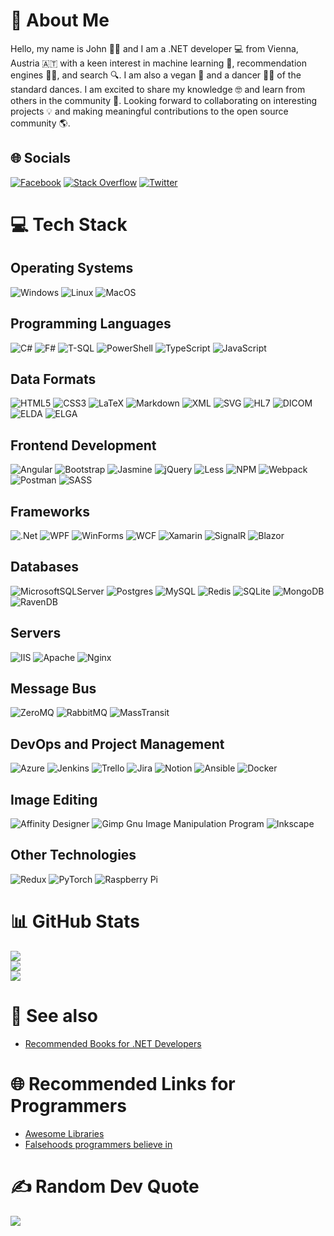 # 💫 About Me
Hello, my name is John 🙋‍♂️ and I am a .NET developer 💻 from Vienna, Austria 🇦🇹 with a keen interest in machine learning 🤖, recommendation engines 🧑‍💼, and search 🔍. I am also a vegan 🌱 and a dancer 🕺💃 of the standard dances. I am excited to share my knowledge 🤓 and learn from others in the community 🤝. Looking forward to collaborating on interesting projects 💡 and making meaningful contributions to the open source community 🌎.

## 🌐 Socials
[![Facebook](https://img.shields.io/badge/Facebook-%231877F2.svg?logo=Facebook&logoColor=white)](https://facebook.com/jdirry) 
[![Stack Overflow](https://img.shields.io/badge/-Stackoverflow-FE7A16?logo=stack-overflow&logoColor=white)](https://stackoverflow.com/users/MovGP0) 
[![Twitter](https://img.shields.io/badge/Twitter-%231DA1F2.svg?logo=Twitter&logoColor=white)](https://twitter.com/MovGP0) 

# 💻 Tech Stack

## Operating Systems
![Windows](https://img.shields.io/badge/windows-%23FFC107.svg?style=for-the-badge&logo=windows&logoColor=%23FFFFFF)
![Linux](https://img.shields.io/badge/linux-%2303A9F4.svg?style=for-the-badge&logo=linux&logoColor=%23FFFFFF)
![MacOS](https://img.shields.io/badge/macos-%23E91E63.svg?style=for-the-badge&logo=macos&logoColor=%23FFFFFF)

## Programming Languages
![C#](https://img.shields.io/badge/c%23-%23239120.svg?style=for-the-badge&logo=c-sharp&logoColor=white)
![F#](https://img.shields.io/badge/f%23-%23323330.svg?style=for-the-badge&logo=sharp&logoColor=#512BD4)
![T-SQL](https://img.shields.io/badge/tsql-%23323330.svg?style=for-the-badge&logo=T-SQL&logoColor=%23F7DF1E)
![PowerShell](https://img.shields.io/badge/powershell-%23323330.svg?style=for-the-badge&logo=powershell&logoColor=#5391FE)
![TypeScript](https://img.shields.io/badge/typescript-%23007ACC.svg?style=for-the-badge&logo=typescript&logoColor=white) 
![JavaScript](https://img.shields.io/badge/javascript-%23323330.svg?style=for-the-badge&logo=javascript&logoColor=%23F7DF1E)

## Data Formats
![HTML5](https://img.shields.io/badge/html5-%23F44336.svg?style=for-the-badge&logo=html5&logoColor=%23FFFFFF) 
![CSS3](https://img.shields.io/badge/css3-%2303A9F4.svg?style=for-the-badge&logo=css3&logoColor=%23FFFFFF) 
![LaTeX](https://img.shields.io/badge/latex-%234CAF50.svg?style=for-the-badge&logo=latex&logoColor=%23FFFFFF) 
![Markdown](https://img.shields.io/badge/markdown-%239C27B0.svg?style=for-the-badge&logo=markdown&logoColor=%23FFFFFF) 
![XML](https://img.shields.io/badge/xml-%23FFEB3B.svg?style=for-the-badge&logo=xml&logoColor=%23FFFFFF)
![SVG](https://img.shields.io/badge/svg-%23795548.svg?style=for-the-badge&logo=svg&logoColor=%23FFFFFF)
![HL7](https://img.shields.io/badge/hl7-%23607D8B.svg?style=for-the-badge&logo=hl7&logoColor=%23FFFFFF)
![DICOM](https://img.shields.io/badge/dicom-%239E9E9E.svg?style=for-the-badge&logo=dicom&logoColor=%23FFFFFF)
![ELDA](https://img.shields.io/badge/elda-%2300BCD4.svg?style=for-the-badge&logo=elda&logoColor=%23FFFFFF)
![ELGA](https://img.shields.io/badge/elga-%23E91E63.svg?style=for-the-badge&logo=elga&logoColor=%23FFFFFF)

## Frontend Development
![Angular](https://img.shields.io/badge/angular-%23DD0031.svg?style=for-the-badge&logo=angular&logoColor=white) 
![Bootstrap](https://img.shields.io/badge/bootstrap-%23563D7C.svg?style=for-the-badge&logo=bootstrap&logoColor=white) 
![Jasmine](https://img.shields.io/badge/jasmine-%238A4182.svg?style=for-the-badge&logo=jasmine&logoColor=white) 
![jQuery](https://img.shields.io/badge/jquery-%230769AD.svg?style=for-the-badge&logo=jquery&logoColor=white) 
![Less](https://img.shields.io/badge/less-2B4C80?style=for-the-badge&logo=less&logoColor=white) 
![NPM](https://img.shields.io/badge/NPM-%23000000.svg?style=for-the-badge&logo=npm&logoColor=white) 
![Webpack](https://img.shields.io/badge/webpack-%238DD6F9.svg?style=for-the-badge&logo=webpack&logoColor=black) 
![Postman](https://img.shields.io/badge/Postman-FF6C37?style=for-the-badge&logo=postman&logoColor=white) 
![SASS](https://img.shields.io/badge/SASS-hotpink.svg?style=for-the-badge&logo=SASS&logoColor=white) 

## Frameworks
![.Net](https://img.shields.io/badge/.NET-%2300BCD4.svg?style=for-the-badge&logo=.net&logoColor=%23FFFFFF) 
![WPF](https://img.shields.io/badge/wpf-%23E91E63.svg?style=for-the-badge&logo=WPF&logoColor=%23FFFFFF) 
![WinForms](https://img.shields.io/badge/WinForms-%23FFC107.svg?style=for-the-badge&logo=WinForms&logoColor=%23FFFFFF) 
![WCF](https://img.shields.io/badge/wcf-%23607D8B.svg?style=for-the-badge&logo=WCF&logoColor=%23FFFFFF) 
![Xamarin](https://img.shields.io/badge/Xamarin-%234CAF50.svg?style=for-the-badge&logo=xamarin&logoColor=%23FFFFFF) 
![SignalR](https://img.shields.io/badge/SignalR-%23F44336.svg?style=for-the-badge&logo=signalr&logoColor=%23FFFFFF) 
![Blazor](https://img.shields.io/badge/Blazor-%2303A9F4.svg?style=for-the-badge&logo=blazor&logoColor=%23FFFFFF)

## Databases
![MicrosoftSQLServer](https://img.shields.io/badge/Microsoft%20SQL%20Sever-CC2927?style=for-the-badge&logo=microsoft%20sql%20server&logoColor=white) 
![Postgres](https://img.shields.io/badge/postgres-%23316192.svg?style=for-the-badge&logo=postgresql&logoColor=white) 
![MySQL](https://img.shields.io/badge/mysql-%2300f.svg?style=for-the-badge&logo=mysql&logoColor=white) 
![Redis](https://img.shields.io/badge/redis-%23DD0031.svg?style=for-the-badge&logo=redis&logoColor=white) 
![SQLite](https://img.shields.io/badge/sqlite-%2307405e.svg?style=for-the-badge&logo=sqlite&logoColor=white) 
![MongoDB](https://img.shields.io/badge/MongoDB-%234ea94b.svg?style=for-the-badge&logo=mongodb&logoColor=white) 
![RavenDB](https://img.shields.io/badge/RavenDB-%234ea94b.svg?style=for-the-badge&logo=ravendb&logoColor=white) 

## Servers
![IIS](https://img.shields.io/badge/iis-%23D42029.svg?style=for-the-badge&logoColor=blue)
![Apache](https://img.shields.io/badge/apache-%23D42029.svg?style=for-the-badge&logo=apache&logoColor=white) 
![Nginx](https://img.shields.io/badge/nginx-%23009639.svg?style=for-the-badge&logo=nginx&logoColor=white) 

## Message Bus
![ZeroMQ](https://img.shields.io/badge/zeromq-%23E91E63.svg?style=for-the-badge&logoColor=%23FFFFFF)
![RabbitMQ](https://img.shields.io/badge/rabbitmq-%2300BCD4.svg?style=for-the-badge&logoColor=%23FFFFFF)
![MassTransit](https://img.shields.io/badge/masstransit-%238BC34A.svg?style=for-the-badge&logoColor=%23FFFFFF)

## DevOps and Project Management
![Azure](https://img.shields.io/badge/azure-%230072C6.svg?style=for-the-badge&logo=azure-devops&logoColor=%23FFFFFF) 
![Jenkins](https://img.shields.io/badge/jenkins-%232C5263.svg?style=for-the-badge&logo=jenkins&logoColor=%23FFFFFF) 
![Trello](https://img.shields.io/badge/Trello-%23026AA7.svg?style=for-the-badge&logo=Trello&logoColor=%23FFFFFF) 
![Jira](https://img.shields.io/badge/jira-%230A0FFF.svg?style=for-the-badge&logo=jira&logoColor=%23FFFFFF) 
![Notion](https://img.shields.io/badge/Notion-%23000000.svg?style=for-the-badge&logo=notion&logoColor=%23FFFFFF)
![Ansible](https://img.shields.io/badge/ansible-%231A1918.svg?style=for-the-badge&logo=ansible&logoColor=%23FFFFFF) 
![Docker](https://img.shields.io/badge/docker-%230db7ed.svg?style=for-the-badge&logo=docker&logoColor=%23FFFFFF)

## Image Editing
![Affinity Designer](https://img.shields.io/badge/affinitydesginer-%231B72BE.svg?style=for-the-badge&logo=affinity-designer&logoColor=white) 
![Gimp Gnu Image Manipulation Program](https://img.shields.io/badge/Gimp-657D8B?style=for-the-badge&logo=gimp&logoColor=FFFFFF) 
![Inkscape](https://img.shields.io/badge/Inkscape-e0e0e0?style=for-the-badge&logo=inkscape&logoColor=080A13) 

## Other Technologies
![Redux](https://img.shields.io/badge/redux-%23593d88.svg?style=for-the-badge&logo=redux&logoColor=white) 
![PyTorch](https://img.shields.io/badge/PyTorch-%23EE4C2C.svg?style=for-the-badge&logo=PyTorch&logoColor=white) 
![Raspberry Pi](https://img.shields.io/badge/-RaspberryPi-C51A4A?style=for-the-badge&logo=Raspberry-Pi) 

# 📊 GitHub Stats
![](https://github-readme-stats.vercel.app/api?username=MovGP0&theme=dark&hide_border=true&include_all_commits=true&count_private=false)<br/>
![](https://github-readme-streak-stats.herokuapp.com/?user=MovGP0&theme=dark&hide_border=true)<br/>
![](https://github-readme-stats.vercel.app/api/top-langs/?username=MovGP0&theme=dark&hide_border=true&include_all_commits=true&count_private=false&layout=compact)

# 🔖 See also
- [Recommended Books for .NET Developers](BookRecommendations.md)

# 🌐 Recommended Links for Programmers
- [Awesome Libraries](https://github.com/sindresorhus/awesome)
- [Falsehoods programmers believe in](https://github.com/kdeldycke/awesome-falsehood)

# ✍️ Random Dev Quote
![](https://quotes-github-readme.vercel.app/api?type=horizontal&theme=radical)
